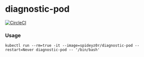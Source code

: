 # diagnostic-pod
[![CircleCI](https://circleci.com/gh/spideyz0r/diagnostic-pod/tree/main.svg?style=shield)](https://circleci.com/gh/spideyz0r/diagnostic-pod/?branch=main)

### Usage
`kubectl run --rm=true -it --image=spideyz0r/diagnostic-pod --restart=Never diagnostic-pod -- '/bin/bash'`
